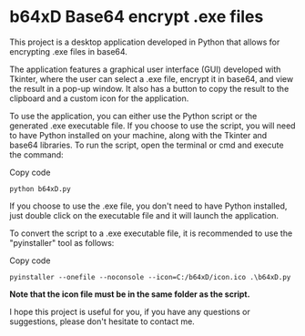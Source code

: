 # b64xD Base64 encrypt .exe files

This project is a desktop application developed in Python that allows for encrypting .exe files in base64.

The application features a graphical user interface (GUI) developed with Tkinter, where the user can select a .exe file, encrypt it in base64, and view the result in a pop-up window. It also has a button to copy the result to the clipboard and a custom icon for the application.

To use the application, you can either use the Python script or the generated .exe executable file. If you choose to use the script, you will need to have Python installed on your machine, along with the Tkinter and base64 libraries. To run the script, open the terminal or cmd and execute the command:

Copy code
```
python b64xD.py
```
If you choose to use the .exe file, you don't need to have Python installed, just double click on the executable file and it will launch the application.

To convert the script to a .exe executable file, it is recommended to use the "pyinstaller" tool as follows:

Copy code
```
pyinstaller --onefile --noconsole --icon=C:/b64xD/icon.ico .\b64xD.py
```
**Note that the icon file must be in the same folder as the script.**

I hope this project is useful for you, if you have any questions or suggestions, please don't hesitate to contact me.
